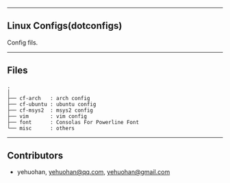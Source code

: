
---
## Linux Configs(dotconfigs)
 Config fils.

---
## Files

```text
.
│
├── cf-arch   : arch config
├── cf-ubuntu : ubuntu config
├── cf-msys2  : msys2 config
├── vim       : vim config
├── font      : Consolas For Powerline Font
└── misc      : others
```

---
## Contributors
 - yehuohan, yehuohan@qq.com, yehuohan@gmail.com

